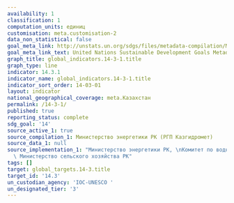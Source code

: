 ```yaml
---
availability: 1
classification: 1
computation_units: единиц
customisation: meta.customisation-2
data_non_statistical: false
goal_meta_link: http://unstats.un.org/sdgs/files/metadata-compilation/Metadata-Goal-14.pdf
goal_meta_link_text: United Nations Sustainable Development Goals Metadata (pdf 288kB)
graph_title: global_indicators.14-3-1.title
graph_type: line
indicator: 14.3.1
indicator_name: global_indicators.14-3-1.title
indicator_sort_order: 14-03-01
layout: indicator
national_geographical_coverage: meta.Казахстан
permalink: /14-3-1/
published: true
reporting_status: complete
sdg_goal: '14'
source_active_1: true
source_compilation_1: Министерство энергетики РК (РГП Казгидромет)
source_data_1: null
source_implementation_1: "Министерство энергетики РК, \nКомитет по водным ресурсам\
  \ Министерство сельского хозяйства РК"
tags: []
target: global_targets.14-3.title
target_id: '14.3'
un_custodian_agency: 'IOC-UNESCO '
un_designated_tier: '3'
---
```

